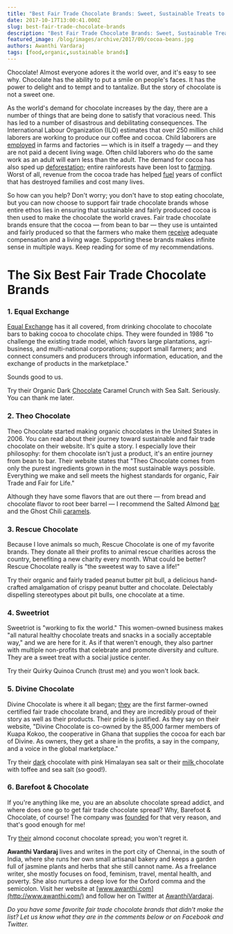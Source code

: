 ```yaml
---
title: "Best Fair Trade Chocolate Brands: Sweet, Sustainable Treats to Eat"
date: 2017-10-17T13:00:41.000Z
slug: best-fair-trade-chocolate-brands
description: "Best Fair Trade Chocolate Brands: Sweet, Sustainable Treats to Eat"
featured_image: /blog/images/archive/2017/09/cocoa-beans.jpg
authors: Awanthi Vardaraj
tags: [food,organic,sustainable brands]
---
```


Chocolate! Almost everyone adores it the world over, and it's easy to see why. Chocolate has the ability to put a smile on people's faces. It has the power to delight and to tempt and to tantalize. But the story of chocolate is not a sweet one.

As the world's demand for chocolate increases by the day, there are a number of things that are being done to satisfy that voracious need. This has led to a number of disastrous and debilitating consequences. The International Labour Organization (ILO) estimates that over 250 million child laborers are working to produce our coffee and cocoa. Child laborers are [employed](https://www.voanews.com/a/a-13-2007-10-30-voa43-66520562/553525.html) in farms and factories — which is in itself a tragedy — and they are not paid a decent living wage. Often child laborers who do the same work as an adult will earn less than the adult. The demand for cocoa has also sped up [deforestation](https://www.reuters.com/article/us-ivorycoast-cocoa-environment-insight/ivory-coast-seeks-to-save-forests-from-illegal-cocoa-boom-idUSKCN0RZ09H20151005); entire rainforests have been lost to [farming](https://www.tomatoink.com/blog/posts/how-to-stop-deforestation.html). Worst of all, revenue from the cocoa trade has helped [fuel](http://news.bbc.co.uk/2/hi/africa/6732977.stm) years of conflict that has destroyed families and cost many lives.

So how can you help? Don't worry; you don't have to stop eating chocolate, but you can now choose to support fair trade chocolate brands whose entire ethos lies in ensuring that sustainable and fairly produced cocoa is then used to make the chocolate the world craves. Fair trade chocolate brands ensure that the cocoa — from bean to bar — they use is untainted and fairly produced so that the farmers who make them [receive](http://www.fairtrade.org.uk/Farmers-and-Workers/Cocoa) adequate compensation and a living wage. Supporting these brands makes infinite sense in multiple ways. Keep reading for some of my recommendations.

# The Six Best Fair Trade Chocolate Brands

### 1\. Equal Exchange

[Equal Exchange](http://equalexchange.coop/products/chocolate) has it all covered, from drinking chocolate to chocolate bars to baking cocoa to chocolate chips. They were founded in 1986 "to challenge the existing trade model, which favors large plantations, agri-business, and multi-national corporations; support small farmers; and connect consumers and producers through information, education, and the exchange of products in the marketplace."

Sounds good to us.

Try their Organic Dark [Chocolate](http://shop.equalexchange.coop/chocolate/chocolate-bars/organic-dark-chocolate-caramel-sea-salt.html) Caramel Crunch with Sea Salt. Seriously. You can thank me later.

### 2\. Theo Chocolate

Theo Chocolate started making organic chocolates in the United States in 2006\. You can read about their journey toward sustainable and fair trade chocolate on their website. It's quite a story. I especially love their philosophy: for them chocolate isn't just a product, it's an entire journey from bean to bar. Their website states that "Theo Chocolate comes from only the purest ingredients grown in the most sustainable ways possible. Everything we make and sell meets the highest standards for organic, Fair Trade and Fair for Life."

Although they have some flavors that are out there — from bread and chocolate flavor to root beer barrel — I recommend the Salted Almond [bar](https://www.theochocolate.com/product/salted-almond-milk/) and the Ghost Chili [caramels](https://www.theochocolate.com/product/ghost-chili-caramels/).

### 3\. Rescue Chocolate

Because I love animals so much, Rescue Chocolate is one of my favorite brands. They donate all their profits to animal rescue charities across the country, benefiting a new charity every month. What could be better? Rescue Chocolate really is "the sweetest way to save a life!"

Try their organic and fairly traded peanut butter pit bull, a delicious hand-crafted amalgamation of crispy peanut butter and chocolate. Delectably dispelling stereotypes about pit bulls, one chocolate at a time.

### 4\. Sweetriot

Sweetriot is "working to fix the world." This women-owned business makes "all natural healthy chocolate treats and snacks in a socially acceptable way," and we are here for it. As if that weren't enough, they also partner with multiple non-profits that celebrate and promote diversity and culture. They are a sweet treat with a social justice center.

Try their Quirky Quinoa Crunch (trust me) and you won't look back.

### 5\. Divine Chocolate

Divine Chocolate is where it all began; [they](http://www.divinechocolate.com/us/about-us) are the first farmer-owned certified fair trade chocolate brand, and they are incredibly proud of their story as well as their products. Their pride is justified. As they say on their website, "Divine Chocolate is co-owned by the 85,000 farmer members of Kuapa Kokoo, the cooperative in Ghana that supplies the cocoa for each bar of Divine. As owners, they get a share in the profits, a say in the company, and a voice in the global marketplace."

Try their [dark](http://shop.divinechocolateusa.com/Dark-Chocolate-with-Pink-Himalayan-Salt/p/DIV-001767N&c=DivineChocolate@Bars@Dark) chocolate with pink Himalayan sea salt or their [milk ](http://shop.divinechocolateusa.com/Milk-Chocolate-with-Toffee-and-Sea-Salt/p/DIV-001354&c=DivineChocolate@Bars@Milk)chocolate with toffee and sea salt (so good!).

### 6\. Barefoot & Chocolate

If you're anything like me, you are an absolute chocolate spread addict, and where does one go to get fair trade chocolate spread? Why, Barefoot & Chocolate, of course! The company was [founded](http://www.barefootandchocolate.com/our-story/) for that very reason, and that's good enough for me!

Try [their](http://www.barefootandchocolate.com/products/almond-coconut-chocolate-spread/) almond coconut chocolate spread; you won't regret it.

**Awanthi Vardaraj** lives and writes in the port city of Chennai, in the south of India, where she runs her own small artisanal bakery and keeps a garden full of jasmine plants and herbs that she still cannot name. As a freelance writer, she mostly focuses on food, feminism, travel, mental health, and poverty. She also nurtures a deep love for the Oxford comma and the semicolon. Visit her website at [www.awanthi.com](http://www.awanthi.com/) and follow her on Twitter at [AwanthiVardaraj](https://twitter.com/AwanthiVardaraj).

_Do you have some favorite fair trade chocolate brands that didn't make the list? Let us know what they are in the comments below or on Facebook and Twitter._